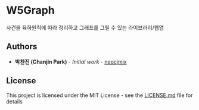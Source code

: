 # W5Graph

사건을 육하원칙에 따라 정리하고 그래프를 그릴 수 있는 라이브러리/웹앱

## Authors

* **박찬진 (Chanjin Park)** - *Initial work* - [neocjmix](https://github.com/neocjmix)

## License

This project is licensed under the MIT License - see the [LICENSE.md](LICENSE.md) file for details
